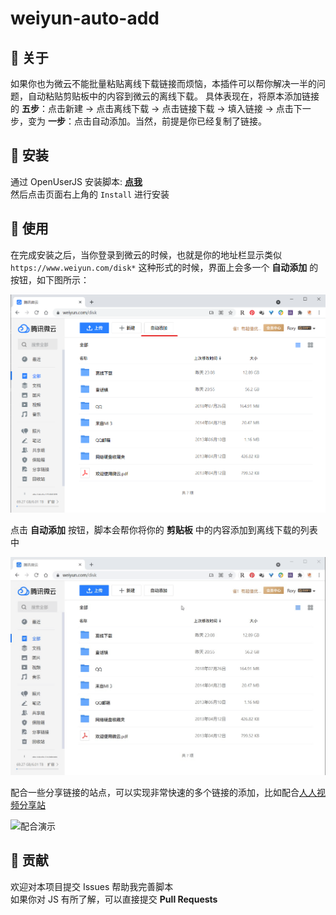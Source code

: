 # weiyun-auto-add

## :pencil: 关于
如果你也为微云不能批量粘贴离线下载链接而烦恼，本插件可以帮你解决一半的问题，自动粘贴剪贴板中的内容到微云的离线下载。
具体表现在，将原本添加链接的 **五步**：点击新建 -> 点击离线下载 -> 点击链接下载 -> 填入链接 -> 点击下一步，变为 **一步**：点击自动添加。当然，前提是你已经复制了链接。

## :pushpin: 安装
通过 OpenUserJS 安装脚本: **[点我](https://openuserjs.org/scripts/jortana/Weiyun_Auto_Add_Task_%E5%BE%AE%E4%BA%91%E8%87%AA%E5%8A%A8%E5%A1%AB%E5%86%99%E7%A6%BB%E7%BA%BF%E4%B8%8B%E8%BD%BD%E9%93%BE%E6%8E%A5)**  
然后点击页面右上角的 `Install` 进行安装

## :open_book: 使用
在完成安装之后，当你登录到微云的时候，也就是你的地址栏显示类似 `https://www.weiyun.com/disk*` 这种形式的时候，界面上会多一个 **自动添加** 的按钮，如下图所示：

![自动添加按钮](images/自动添加按钮.png)

点击 **自动添加** 按钮，脚本会帮你将你的 **剪贴板** 中的内容添加到离线下载的列表中

![功能演示](images/功能演示.gif)

配合一些分享链接的站点，可以实现非常快速的多个链接的添加，比如配合[人人视频分享站](https://yyets.dmesg.app/home)

![配合演示](images/配合演示.gif)

## :rocket: 贡献
欢迎对本项目提交 Issues 帮助我完善脚本  
如果你对 JS 有所了解，可以直接提交 **Pull Requests**